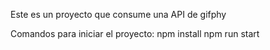 Este es un proyecto que consume una API de gifphy

Comandos para iniciar el proyecto:
npm install
npm run start